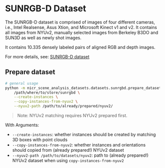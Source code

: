 # SUNRGB-D Dataset

The SUNRGB-D dataset is comprised of images of four different cameras, i.e.,
Intel Realsense, Asus Xtion, and Microsoft Kinect v1 and v2.
It contains all images from NYUv2, manually selected images from Berkeley
B3DO and SUN3D as well as newly shot images.

It contains 10.335 densely labeled pairs of aligned RGB and depth images.

For more details, see: [SUNRGB-D dataset](https://rgbd.cs.princeton.edu/)

## Prepare dataset
```bash
# general usage
python -m nicr_scene_analysis_datasets.datasets.sunrgbd.prepare_dataset \
    /path/where/to/store/sunrgbd \
    --create-instances \
    --copy-instances-from-nyuv2 \
    --nyuv2-path /path/to/already/prepared/nyuv2/
```

> Note: NYUv2 matching requires NYUv2 prepared first.

With Arguments:
- `--create-instances`:
  whether instances should be created by matching 3D boxes with point clouds
- `--copy-instances-from-nyuv2`:
  whether instances and orientations should copied from (already prepared!) NYUv2 dataset
- `--nyuv2-path /path/to/datasets/nyuv2`:
  path to (already prepared!) NYUv2 dataset when using `copy-instances-from-nyuv2`
